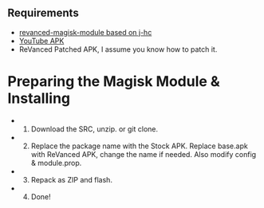 ## Requirements

* [revanced-magisk-module based on j-hc](https://github.com/ReVanced-Rooted-Community/revanced-magisk-module)
* [YouTube APK](https://www.apkmirror.com/apk/google-inc/youtube)
* ReVanced Patched APK, I assume you know how to patch it.

# Preparing the Magisk Module & Installing

* 1. Download the SRC, unzip. or git clone.
* 2. Replace the package name with the Stock APK. Replace base.apk with ReVanced APK, change the name if needed. Also modify config & module.prop.
* 3. Repack as ZIP and flash.
* 4. Done!
